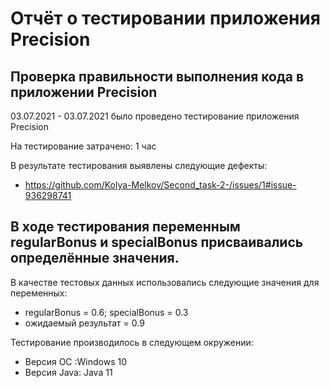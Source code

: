 # Отчёт о тестировании приложения Precision

## Проверка правильности выполнения кода в приложении Precision

03.07.2021 - 03.07.2021 было проведено тестирование приложения Precision

На тестирование затрачено: 1 час

В результате тестирования выявлены следующие дефекты:
* https://github.com/Kolya-Melkov/Second_task-2-/issues/1#issue-936298741

## В ходе тестирования переменным regularBonus и specialBonus присваивались определённые значения.



В качестве тестовых данных использовались следующие значения для переменных:
* regularBonus = 0.6; specialBonus = 0.3
* ожидаемый результат = 0.9


Тестирование производилось в следующем окружении:
* Версия OC :Windows 10
* Версия Java: Java 11
